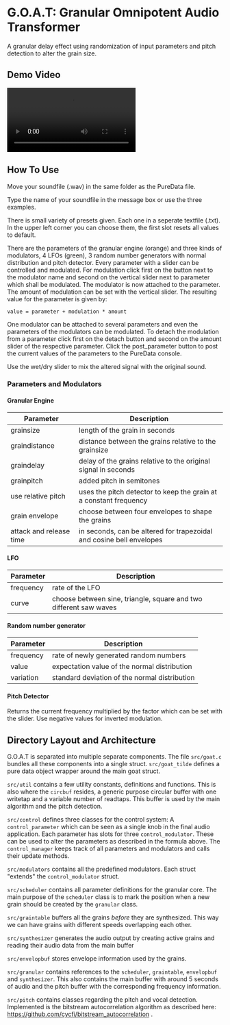 # G.O.A.T: Granular Omnipotent Audio Transformer
A granular delay effect using randomization of input parameters and pitch detection to alter the grain size.

## Demo Video
![](Demovideo.mp4)

## How To Use

Move your soundfile (.wav) in the same folder as the PureData file.

Type the name of your soundfile in the message box or use the three examples.

There is small variety of presets given. Each one in a seperate textfile (.txt).
In the upper left corner you can choose them, the first slot resets all values to default.

There are the parameters of the granular engine (orange) and three kinds of modulators, 4 LFOs (green), 3 random number generators with normal distribution and pitch detector.
Every parameter with a slider can be controlled and modulated. 
For modulation click first on the button next to the modulator name and second on the vertical slider next to parameter which shall be modulated.
The modulator is now attached to the parameter. The amount of modulation can be set with the vertical slider.
The resulting value for the parameter is given by:

```
value = parameter + modulation * amount
```

One modulator can be attached to several parameters and even the parameters of the modulators can be modulated.
To detach the modulation from a parameter click first on the detach button and second on the amount slider of the respective parameter. 
Click the post_parameter button to post the current values of the parameters to the PureData console.

Use the wet/dry slider to mix the altered signal with the original sound.
 
### Parameters and Modulators

#### Granular Engine
Parameter | Description
--- | ---
grainsize | length of the grain in seconds
graindistance | distance between the grains relative to the grainsize
graindelay | delay of the grains relative to the original signal in seconds  
grainpitch | added pitch in semitones  
use relative pitch | uses the pitch detector to keep the grain at a constant frequency  
grain envelope | choose between four envelopes to shape the grains  
attack and release time | in seconds, can be altered for trapezoidal and cosine bell envelopes  

#### LFO
Parameter | Description
| --- | --- |
frequency | rate of the LFO  
curve | choose between sine, triangle, square and two different saw waves  

#### Random number generator
Parameter | Description
| --- | --- |
frequency | rate of newly generated random numbers  
value | expectation value of the normal distribution  
variation | standard deviation of the normal distribution  

#### Pitch Detector
Returns the current frequency multiplied by the factor which can be set with the slider.
Use negative values for inverted modulation. 

## Directory Layout and Architecture
G.O.A.T is separated into multiple separate components. The file `src/goat.c` bundles all these components into a single struct. `src/goat_tilde` defines a pure data object wrapper around the main goat struct.

`src/util` contains a few utility constants, definitions and functions. This is also where the `circbuf` resides, a generic purpose circular buffer with one writetap and a variable number of readtaps. This buffer is used by the main algorithm and the pitch detection.

`src/control` defines three classes for the control system: A `control_parameter` which can be seen as a single knob in the final audio application. Each parameter has slots for three `control_modulator`. These can be used to alter the parameters as described in the formula above. The `control_manager` keeps track of all parameters and modulators and calls their update methods.

`src/modulators` contains all the predefined modulators. Each struct "extends" the `control_modulator` struct.

`src/scheduler` contains all parameter definitions for the granular core. The main purpose of the `scheduler` class is to mark the position when a new grain should be created by the `granular` class.

`src/graintable` buffers all the grains *before* they are synthesized. This way we can have grains with different speeds overlapping each other.

`src/synthesizer` generates the audio output by creating active grains and reading their audio data from the main buffer

`src/envelopbuf` stores envelope information used by the grains.

`src/granular` contains references to the `scheduler`, `graintable`, `envelopbuf` and `synthesizer`. This also contains the main buffer with around 5 seconds of audio and the pitch buffer with the corresponding frequency information.

`src/pitch` contains classes regarding the pitch and vocal detection. Implemented is the bitstream autocorrelation algorithm as described here: https://github.com/cycfi/bitstream_autocorrelation .
